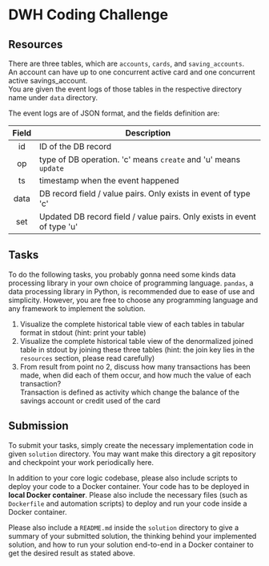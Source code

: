 # DWH Coding Challenge

## Resources

There are three tables, which are `accounts`, `cards`, and `saving_accounts`. <br>
An account can have up to one concurrent active card and one concurrent active savings_account. <br>
You are given the event logs of those tables in the respective directory name under `data` directory.

The event logs are of JSON format, and the fields definition are:

| Field | Description |
|:-----:|-------------|
| id | ID of the DB record |
| op | type of DB operation. 'c' means `create` and 'u' means `update` |
| ts | timestamp when the event happened |
| data | DB record field / value pairs. Only exists in event of type 'c' |
| set | Updated DB record field / value pairs. Only exists in event of type 'u' |

## Tasks

To do the following tasks, you probably gonna need some kinds data processing library in your own choice of programming language.
`pandas`, a data processing library in Python, is recommended due to ease of use and simplicity. However, you are free to choose
any programming language and any framework to implement the solution.

1. Visualize the complete historical table view of each tables in tabular format in stdout (hint: print your table)
2. Visualize the complete historical table view of the denormalized joined table in stdout by joining these three tables (hint: the join key lies in the `resources` section, please read carefully)
3. From result from point no 2, discuss how many transactions has been made, when did each of them occur, and how much the value of each transaction?  
   Transaction is defined as activity which change the balance of the savings account or credit used of the card
   
## Submission

To submit your tasks, simply create the necessary implementation code in given `solution` directory.
You may want make this directory a git repository and checkpoint your work periodically here.

In addition to your core logic codebase, please also include scripts to deploy your code to a Docker container.
Your code has to be deployed in **local Docker container**. Please also include the necessary files (such as `Dockerfile` and automation scripts)
to deploy and run your code inside a Docker container.

Please also include a `README.md` inside the `solution` directory to give a summary of your submitted solution,
the thinking behind your implemented solution, and how to run your solution end-to-end in a Docker container to get the desired result as stated above. 

